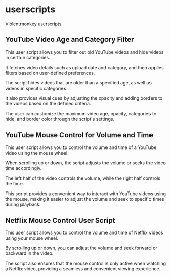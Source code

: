 # userscripts

Violentmonkey userscripts

## YouTube Video Age and Category Filter

This user script allows you to filter out old YouTube videos and hide videos in certain categories.

It fetches video details such as upload date and category, and then applies filters based on user-defined preferences.

The script hides videos that are older than a specified age, as well as videos in specific categories.

It also provides visual cues by adjusting the opacity and adding borders to the videos based on the defined criteria.

The user can customize the maximum video age, opacity, categories to hide, and border color through the script's settings.

## YouTube Mouse Control for Volume and Time

This user script allows you to control the volume and time of a YouTube video using the mouse wheel.

When scrolling up or down, the script adjusts the volume or seeks the video time accordingly.

The left half of the video controls the volume, while the right half controls the time.

This script provides a convenient way to interact with YouTube videos using the mouse, making it easier to adjust the volume and seek to specific times during playback.

## Netflix Mouse Control User Script

This user script allows you to control the volume and time of Netflix videos using your mouse wheel.

By scrolling up or down, you can adjust the volume and seek forward or backward in the video.

The script also ensures that the mouse control is only active when watching a Netflix video, providing a seamless and convenient viewing experience.
